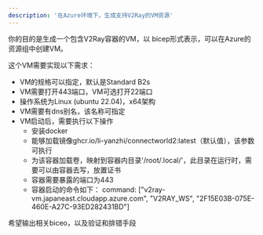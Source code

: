 ```yaml
---
description: '在Azure环境下，生成支持V2Ray的VM资源'
---
```

你的目的是生成一个包含V2Ray容器的VM，以 bicep形式表示，可以在Azure的资源组中创建VM。

这个VM需要实现以下需求：
* VM的规格可以指定，默认是Standard B2s
* VM需要打开443端口，VM可选打开22端口
* 操作系统为Linux (ubuntu 22.04)，x64架构
* VM需要有dns别名，该名称可指定
* VM启动后，需要执行以下操作
    * 安装docker
    * 能够加载镜像ghcr.io/li-yanzhi/connectworld2:latest（默认值），该参数可执行
    * 为该容器加载卷，映射到容器内目录'/root/.local/'，此目录在运行时，需要可以由容器去写，放置证书
    * 容器需要暴露的端口为443
    * 容器启动的命令如下：
    command: ["v2ray-vm.japaneast.cloudapp.azure.com", "V2RAY_WS", "2F15E03B-075E-460E-A27C-93ED282431BD"]

希望输出相关biceo，以及验证和排错手段
